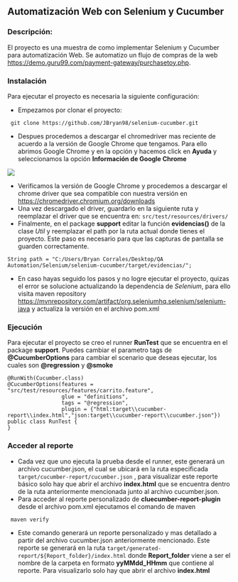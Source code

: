 ## Automatización Web con Selenium y Cucumber
### Descripción:
El proyecto es una muestra de como implementar Selenium y Cucumber para automatización Web. Se automatizo un flujo
de compras de la web https://demo.guru99.com/payment-gateway/purchasetoy.php.
### Instalación
Para ejecutar el proyecto es necesaria la siguiente configuración:
- Empezamos por clonar el proyecto: 
````agsl
 git clone https://github.com/JBryan98/selenium-cucumber.git
````

- Despues procedemos a descargar el chromedriver mas reciente de acuerdo a la versión de Google Chrome que tengamos.
Para ello abrimos Google Chrome y en la opción y hacemos click en **Ayuda** y seleccionamos la opción **Información de Google Chrome**
<img src="https://www.muycomputer.com/wp-content/uploads/2022/09/Comprobar-actualizaciones-de-Google-Chrome-en-Windows-y-macOS-1.png">


- Verificamos la versión de Google Chrome y procedemos a descargar el chrome driver que sea compatible con nuestra versión en
https://chromedriver.chromium.org/downloads
- Una vez descargado el driver, guardarlo en la siguiente ruta y reemplazar el driver que se encuentra en: ```src/test/resources/drivers/```
- Finalmente, en el package **support** editar la función **evidencias()** de la clase *Util* y reemplazar 
el path por la ruta actual donde tienes el proyecto. Este paso es necesario para que las capturas de pantalla se guarden correctamente.
```
String path = "C:/Users/Bryan Corrales/Desktop/QA Automation/Selenium/selenium-cucumber/target/evidencias/";
```
- En caso hayas seguido los pasos y no logre ejecutar el proyecto, quizas el error se solucione actualizando la dependencia
de *Selenium*, para ello visita maven repository https://mvnrepository.com/artifact/org.seleniumhq.selenium/selenium-java 
y actualiza la versión en el archivo pom.xml 


### Ejecución
Para ejecutar el proyecto se creo el runner **RunTest** que se encuentra en el package **support**.
Puedes cambiar el parametro tags de **@CucumberOptions** para cambiar el scenario que deseas ejecutar, 
los cuales son **@regression** y **@smoke**
````
@RunWith(Cucumber.class)
@CucumberOptions(features = "src/test/resources/features/carrito.feature",
                 glue = "definitions",
                 tags = "@regression",
                 plugin = {"html:target\\cucumber-report\\index.html","json:target\\cucumber-report\\cucumber.json"})
public class RunTest {
}
````

### Acceder al reporte
- Cada vez que uno ejecuta la prueba desde el runner, este generará un archivo cucumber.json, el cual se ubicará en la ruta especificada
```target/cucumber-report/cucumber.json``` , para visualizar este reporte básico solo hay que abrir 
el archivo **index.html** que se encuentra dentro de la ruta anteriormente mencionada junto al archivo cucumber.json.
- Para acceder al reporte personalizado de **cluecumber-report-plugin** desde el archivo pom.xml ejecutamos el comando de maven
````agsl
 maven verify
````
- Este comando generará un reporte personalizado y mas detallado a partir del archivo cucumber.json anteriormente mencionado.
Este reporte se generará en la ruta ``target/generated-report/${Report_folder}/index.html`` donde **Report_folder** viene a ser 
el nombre de la carpeta en formato **yyMMdd_HHmm** que contiene al reporte. Para visualizarlo solo hay que abrir el archivo
**index.html**
